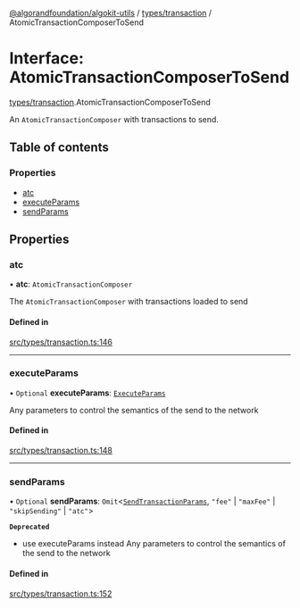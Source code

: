 [@algorandfoundation/algokit-utils](../README.md) / [types/transaction](../modules/types_transaction.md) / AtomicTransactionComposerToSend

# Interface: AtomicTransactionComposerToSend

[types/transaction](../modules/types_transaction.md).AtomicTransactionComposerToSend

An `AtomicTransactionComposer` with transactions to send.

## Table of contents

### Properties

- [atc](types_transaction.AtomicTransactionComposerToSend.md#atc)
- [executeParams](types_transaction.AtomicTransactionComposerToSend.md#executeparams)
- [sendParams](types_transaction.AtomicTransactionComposerToSend.md#sendparams)

## Properties

### atc

• **atc**: `AtomicTransactionComposer`

The `AtomicTransactionComposer` with transactions loaded to send

#### Defined in

[src/types/transaction.ts:146](https://github.com/algorandfoundation/algokit-utils-ts/blob/main/src/types/transaction.ts#L146)

___

### executeParams

• `Optional` **executeParams**: [`ExecuteParams`](types_transaction.ExecuteParams.md)

Any parameters to control the semantics of the send to the network

#### Defined in

[src/types/transaction.ts:148](https://github.com/algorandfoundation/algokit-utils-ts/blob/main/src/types/transaction.ts#L148)

___

### sendParams

• `Optional` **sendParams**: `Omit`\<[`SendTransactionParams`](types_transaction.SendTransactionParams.md), ``"fee"`` \| ``"maxFee"`` \| ``"skipSending"`` \| ``"atc"``\>

**`Deprecated`**

- use executeParams instead
Any parameters to control the semantics of the send to the network

#### Defined in

[src/types/transaction.ts:152](https://github.com/algorandfoundation/algokit-utils-ts/blob/main/src/types/transaction.ts#L152)
